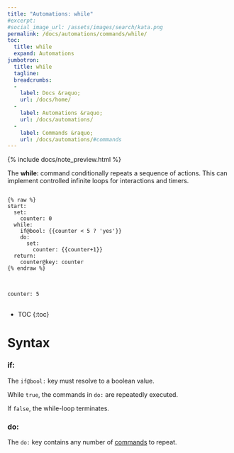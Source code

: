 ```yaml
---
title: "Automations: while"
#excerpt: 
#social_image_url: /assets/images/search/kata.png
permalink: /docs/automations/commands/while/
toc:
  title: while
  expand: Automations
jumbotron:
  title: while
  tagline: 
  breadcrumbs:
  -
    label: Docs &raquo;
    url: /docs/home/
  -
    label: Automations &raquo;
    url: /docs/automations/
  -
    label: Commands &raquo;
    url: /docs/automations/#commands
---
```


{% include docs/note_preview.html %}

The **while:** command conditionally repeats a sequence of actions. This can implement controlled infinite loops for interactions and timers.

<pre>
<code class="language-cerb">
{% raw %}
start:
  set:
    counter: 0
  while:
    if@bool: {{counter < 5 ? 'yes'}}
    do:
      set:
        counter: {{counter+1}}
  return:
    counter@key: counter
{% endraw %}
</code>
</pre>

<pre>
<code class="language-cerb">
counter: 5
</code>
</pre>

* TOC
{:toc}

# Syntax

### if:

The `if@bool:` key must resolve to a boolean value.

While `true`, the commands in `do:` are repeatedly executed.

If `false`, the while-loop terminates.

### do:

The `do:` key contains any number of [commands](/docs/automations/#commands) to repeat.